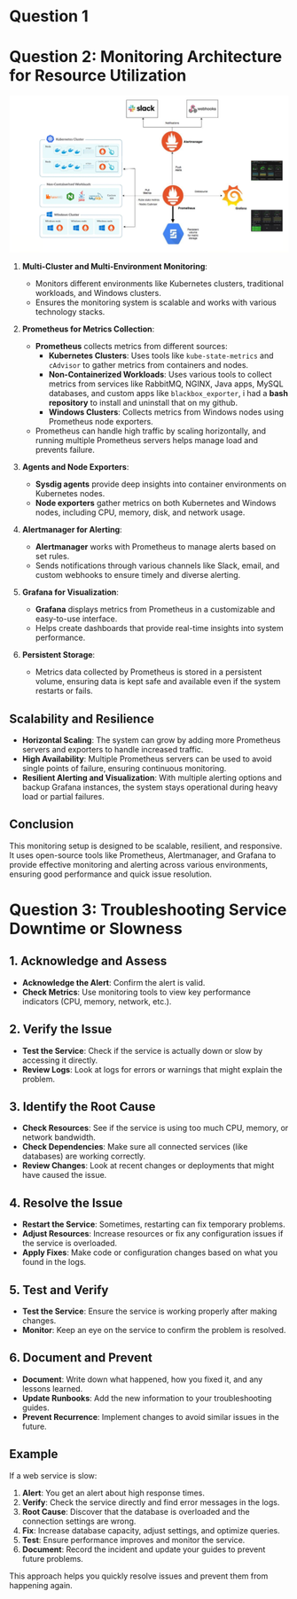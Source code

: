 # Question 1

# Question 2: Monitoring Architecture for Resource Utilization

![alt image](./question2/monitor.png)

1. **Multi-Cluster and Multi-Environment Monitoring**:
   - Monitors different environments like Kubernetes clusters, traditional workloads, and Windows clusters.
   - Ensures the monitoring system is scalable and works with various technology stacks.

2. **Prometheus for Metrics Collection**:
   - **Prometheus** collects metrics from different sources:
     - **Kubernetes Clusters**: Uses tools like `kube-state-metrics` and `cAdvisor` to gather metrics from containers and nodes.
     - **Non-Containerized Workloads**: Uses various tools to collect metrics from services like RabbitMQ, NGINX, Java apps, MySQL databases, and custom apps like `blackbox_exporter`, i had a **bash repository** to install and uninstall that on my github.
     - **Windows Clusters**: Collects metrics from Windows nodes using Prometheus node exporters.
   - Prometheus can handle high traffic by scaling horizontally, and running multiple Prometheus servers helps manage load and prevents failure.

3. **Agents and Node Exporters**:
   - **Sysdig agents** provide deep insights into container environments on Kubernetes nodes.
   - **Node exporters** gather metrics on both Kubernetes and Windows nodes, including CPU, memory, disk, and network usage.

4. **Alertmanager for Alerting**:
   - **Alertmanager** works with Prometheus to manage alerts based on set rules.
   - Sends notifications through various channels like Slack, email, and custom webhooks to ensure timely and diverse alerting.

5. **Grafana for Visualization**:
   - **Grafana** displays metrics from Prometheus in a customizable and easy-to-use interface.
   - Helps create dashboards that provide real-time insights into system performance.

6. **Persistent Storage**:
   - Metrics data collected by Prometheus is stored in a persistent volume, ensuring data is kept safe and available even if the system restarts or fails.

## Scalability and Resilience

- **Horizontal Scaling**: The system can grow by adding more Prometheus servers and exporters to handle increased traffic.
- **High Availability**: Multiple Prometheus servers can be used to avoid single points of failure, ensuring continuous monitoring.
- **Resilient Alerting and Visualization**: With multiple alerting options and backup Grafana instances, the system stays operational during heavy load or partial failures.

## Conclusion

This monitoring setup is designed to be scalable, resilient, and responsive. It uses open-source tools like Prometheus, Alertmanager, and Grafana to provide effective monitoring and alerting across various environments, ensuring good performance and quick issue resolution.

# Question 3: Troubleshooting Service Downtime or Slowness

## 1. Acknowledge and Assess

- **Acknowledge the Alert**: Confirm the alert is valid.
- **Check Metrics**: Use monitoring tools to view key performance indicators (CPU, memory, network, etc.).

## 2. Verify the Issue

- **Test the Service**: Check if the service is actually down or slow by accessing it directly.
- **Review Logs**: Look at logs for errors or warnings that might explain the problem.

## 3. Identify the Root Cause

- **Check Resources**: See if the service is using too much CPU, memory, or network bandwidth.
- **Check Dependencies**: Make sure all connected services (like databases) are working correctly.
- **Review Changes**: Look at recent changes or deployments that might have caused the issue.

## 4. Resolve the Issue

- **Restart the Service**: Sometimes, restarting can fix temporary problems.
- **Adjust Resources**: Increase resources or fix any configuration issues if the service is overloaded.
- **Apply Fixes**: Make code or configuration changes based on what you found in the logs.

## 5. Test and Verify

- **Test the Service**: Ensure the service is working properly after making changes.
- **Monitor**: Keep an eye on the service to confirm the problem is resolved.

## 6. Document and Prevent

- **Document**: Write down what happened, how you fixed it, and any lessons learned.
- **Update Runbooks**: Add the new information to your troubleshooting guides.
- **Prevent Recurrence**: Implement changes to avoid similar issues in the future.

## Example

If a web service is slow:

1. **Alert**: You get an alert about high response times.
2. **Verify**: Check the service directly and find error messages in the logs.
3. **Root Cause**: Discover that the database is overloaded and the connection settings are wrong.
4. **Fix**: Increase database capacity, adjust settings, and optimize queries.
5. **Test**: Ensure performance improves and monitor the service.
6. **Document**: Record the incident and update your guides to prevent future problems.

This approach helps you quickly resolve issues and prevent them from happening again.
